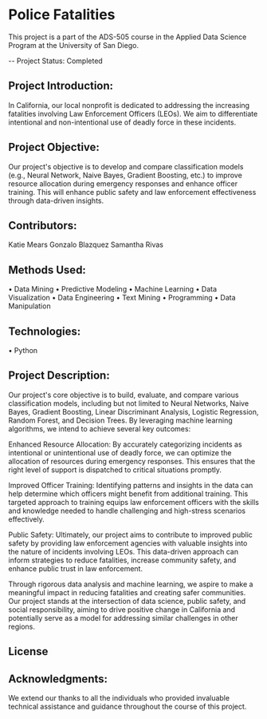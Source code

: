 # Police Fatalities

This project is a part of the ADS-505 course in the Applied Data Science Program at the University of San Diego. 

-- Project Status: Completed


## Project Introduction:
In California, our local nonprofit is dedicated to addressing the increasing fatalities involving Law Enforcement Officers (LEOs). We aim to differentiate intentional and non-intentional use of deadly force in these incidents.


## Project Objective:
Our project's objective is to develop and compare classification models (e.g., Neural Network, Naive Bayes, Gradient Boosting, etc.) to improve resource allocation during emergency responses and enhance officer training. This will enhance public safety and law enforcement effectiveness through data-driven insights.

## Contributors:  
Katie Mears 
Gonzalo Blazquez 
Samantha Rivas 

## Methods Used:
•	Data Mining 
•	Predictive Modeling 
•	Machine Learning
•	Data Visualization
•	Data Engineering 
•	Text Mining
•	Programming 
•	Data Manipulation

## Technologies:
•	Python

## Project Description:
Our project's core objective is to build, evaluate, and compare various classification models, including but not limited to Neural Networks, Naive Bayes, Gradient Boosting, Linear Discriminant Analysis, Logistic Regression, Random Forest, and Decision Trees. By leveraging machine learning algorithms, we intend to achieve several key outcomes:

Enhanced Resource Allocation: By accurately categorizing incidents as intentional or unintentional use of deadly force, we can optimize the allocation of resources during emergency responses. This ensures that the right level of support is dispatched to critical situations promptly.

Improved Officer Training: Identifying patterns and insights in the data can help determine which officers might benefit from additional training. This targeted approach to training equips law enforcement officers with the skills and knowledge needed to handle challenging and high-stress scenarios effectively.

Public Safety: Ultimately, our project aims to contribute to improved public safety by providing law enforcement agencies with valuable insights into the nature of incidents involving LEOs. This data-driven approach can inform strategies to reduce fatalities, increase community safety, and enhance public trust in law enforcement.

Through rigorous data analysis and machine learning, we aspire to make a meaningful impact in reducing fatalities and creating safer communities. Our project stands at the intersection of data science, public safety, and social responsibility, aiming to drive positive change in California and potentially serve as a model for addressing similar challenges in other regions.


## License

## Acknowledgments:
We extend our thanks to all the individuals who provided invaluable technical assistance and guidance throughout the course of this project.
